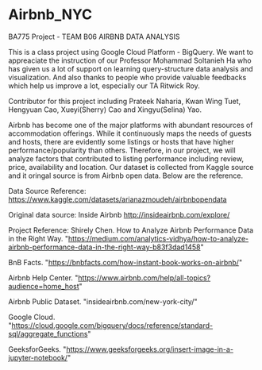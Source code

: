 # Airbnb_NYC
BA775 Project - TEAM B06 AIRBNB DATA ANALYSIS

This is a class project using Google Cloud Platform - BigQuery. We want to appreaciate the instruction of our Professor Mohammad Soltanieh Ha who has given us a lot of support on learning query-structure data analysis and visualization. And also thanks to people who provide valuable feedbacks which help us improve a lot, especially our TA Ritwick Roy.  

Contributor for this project including Prateek Naharia, Kwan Wing Tuet, Hengyuan Cao, Xueyi(Sherry) Cao and Xingyu(Selina) Yao. 

Airbnb has become one of the major platforms with abundant resources of accommodation offerings. While it continuously maps the needs of guests and hosts, there are evidently some listings or hosts that have higher performance/popularity than others. Therefore, in our project, we will analyze factors that contributed to listing performance including review, price, availability and location. Our dataset is collected from Kaggle source and it oringal source is from Airbnb open data. Below are the reference. 

Data Source Reference: https://www.kaggle.com/datasets/arianazmoudeh/airbnbopendata

Original data source: Inside Airbnb http://insideairbnb.com/explore/


Project Reference: 
Shirely Chen. How to Analyze Airbnb Performance Data in the Right Way. "https://medium.com/analytics-vidhya/how-to-analyze-airbnb-performance-data-in-the-right-way-b83f3dad1458"

BnB Facts. "https://bnbfacts.com/how-instant-book-works-on-airbnb/"

Airbnb Help Center. "https://www.airbnb.com/help/all-topics?audience=home_host"

Airbnb Public Dataset. "insideairbnb.com/new-york-city/"

Google Cloud. "https://cloud.google.com/bigquery/docs/reference/standard-sql/aggregate_functions"

GeeksforGeeks. "https://www.geeksforgeeks.org/insert-image-in-a-jupyter-notebook/"
